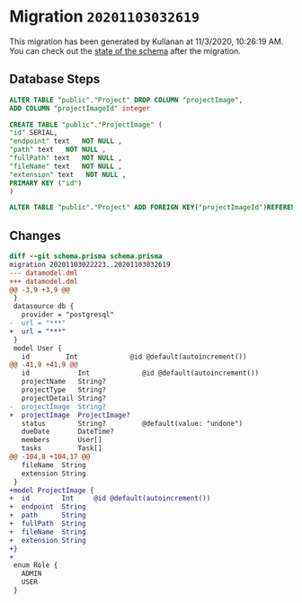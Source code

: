# Migration `20201103032619`

This migration has been generated by Kullanan at 11/3/2020, 10:26:19 AM.
You can check out the [state of the schema](./schema.prisma) after the migration.

## Database Steps

```sql
ALTER TABLE "public"."Project" DROP COLUMN "projectImage",
ADD COLUMN "projectImageId" integer   

CREATE TABLE "public"."ProjectImage" (
"id" SERIAL,
"endpoint" text   NOT NULL ,
"path" text   NOT NULL ,
"fullPath" text   NOT NULL ,
"fileName" text   NOT NULL ,
"extension" text   NOT NULL ,
PRIMARY KEY ("id")
)

ALTER TABLE "public"."Project" ADD FOREIGN KEY("projectImageId")REFERENCES "public"."ProjectImage"("id") ON DELETE SET NULL ON UPDATE CASCADE
```

## Changes

```diff
diff --git schema.prisma schema.prisma
migration 20201103022223..20201103032619
--- datamodel.dml
+++ datamodel.dml
@@ -3,9 +3,9 @@
 }
 datasource db {
   provider = "postgresql"
-  url = "***"
+  url = "***"
 }
 model User {
   id         Int             @id @default(autoincrement())
@@ -41,9 +41,9 @@
   id            Int             @id @default(autoincrement())
   projectName   String?
   projectType   String?
   projectDetail String?
-  projectImage  String?
+  projectImage  ProjectImage?
   status        String?         @default(value: "undone")
   dueDate       DateTime?
   members       User[]
   tasks         Task[]
@@ -104,8 +104,17 @@
   fileName  String
   extension String
 }
+model ProjectImage {
+  id        Int     @id @default(autoincrement())
+  endpoint  String
+  path      String
+  fullPath  String
+  fileName  String
+  extension String
+}
+
 enum Role {
   ADMIN
   USER
 }
```


